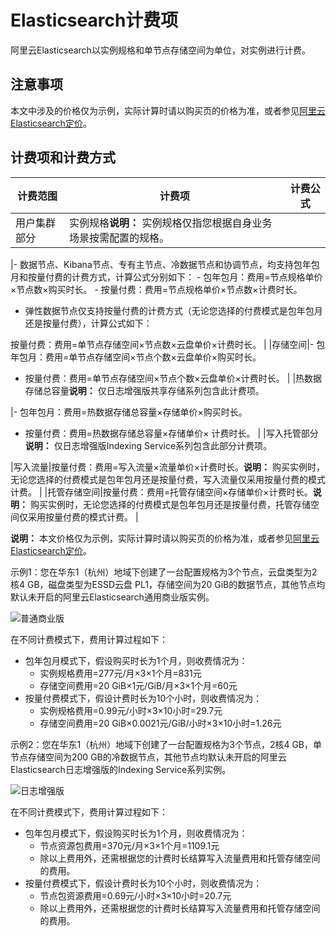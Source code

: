 # Elasticsearch计费项

阿里云Elasticsearch以实例规格和单节点存储空间为单位，对实例进行计费。

## 注意事项

本文中涉及的价格仅为示例，实际计算时请以购买页的价格为准，或者参见[阿里云Elasticsearch定价](https://www.aliyun.com/price/product?spm=a2c0j.9528745.1335467..4bf85a36XRcEa5#/elasticsearch/detail)。

## 计费项和计费方式

|计费范围|计费项|计费公式|
|----|---|----|
|用户集群部分|实例规格**说明：** 实例规格仅指您根据自身业务场景按需配置的规格。

|-   数据节点、Kibana节点、专有主节点、冷数据节点和协调节点，均支持包年包月和按量付费的计费方式，计算公式分别如下：
    -   包年包月：费用=节点规格单价×节点数×购买时长。
    -   按量付费：费用=节点规格单价×节点数×计费时长。
-   弹性数据节点仅支持按量付费的计费方式（无论您选择的付费模式是包年包月还是按量付费），计算公式如下：

按量付费：费用=单节点存储空间×节点数×云盘单价×计费时长。 |
|存储空间|-   包年包月：费用=单节点存储空间×节点个数×云盘单价×购买时长。
-   按量付费：费用=单节点存储空间×节点个数×云盘单价×计费时长。 |
|热数据存储总容量**说明：** 仅日志增强版共享存储系列包含此计费项。

|-   包年包月：费用=热数据存储总容量×存储单价×购买时长。
-   按量付费：费用=热数据存储总容量×存储单价× 计费时长。 |
|写入托管部分**说明：** 仅日志增强版Indexing Service系列包含此部分计费项。

|写入流量|按量付费：费用=写入流量×流量单价×计费时长。**说明：** 购买实例时，无论您选择的付费模式是包年包月还是按量付费，写入流量仅采用按量付费的模式计费。 |
|托管存储空间|按量付费：费用=托管存储空间×存储单价×计费时长。**说明：** 购买实例时，无论您选择的付费模式是包年包月还是按量付费，托管存储空间仅采用按量付费的模式计费。 |

**说明：** 本文价格仅为示例，实际计算时请以购买页的价格为准，或者参见[阿里云Elasticsearch定价](https://www.aliyun.com/price/product?spm=a2c0j.9528745.1335467..4bf85a36XRcEa5#/elasticsearch/detail)。

示例1：您在华东1（杭州）地域下创建了一台配置规格为3个节点，云盘类型为2核4 GB，磁盘类型为ESSD云盘 PL1，存储空间为20 GiB的数据节点，其他节点均默认未开启的阿里云Elasticsearch通用商业版实例。

![普通商业版](https://static-aliyun-doc.oss-accelerate.aliyuncs.com/assets/img/zh-CN/7797383261/p283808.png)

在不同计费模式下，费用计算过程如下：

-   包年包月模式下，假设购买时长为1个月，则收费情况为：
    -   实例规格费用=277元/月×3×1个月=831元
    -   存储空间费用=20 GiB×1元/GiB/月×3×1个月=60元
-   按量付费模式下，假设计费时长为10个小时，则收费情况为：
    -   实例规格费用=0.99元/小时×3×10小时=29.7元
    -   存储空间费用=20 GiB×0.0021元/GiB/小时×3×10小时=1.26元

示例2：您在华东1（杭州）地域下创建了一台配置规格为3个节点，2核4 GB，单节点存储空间为200 GB的冷数据节点，其他节点均默认未开启的阿里云Elasticsearch日志增强版的Indexing Service系列实例。

![日志增强版](https://static-aliyun-doc.oss-accelerate.aliyuncs.com/assets/img/zh-CN/7797383261/p283804.png)

在不同计费模式下，费用计算过程如下：

-   包年包月模式下，假设购买时长为1个月，则收费情况为：
    -   节点资源包费用=370元/月×3×1个月=1109.1元
    -   除以上费用外，还需根据您的计费时长结算写入流量费用和托管存储空间的费用。
-   按量付费模式下，假设计费时长为10个小时，则收费情况为：
    -   节点包资源费用=0.69元/小时×3×10小时=20.7元
    -   除以上费用外，还需根据您的计费时长结算写入流量费用和托管存储空间的费用。

